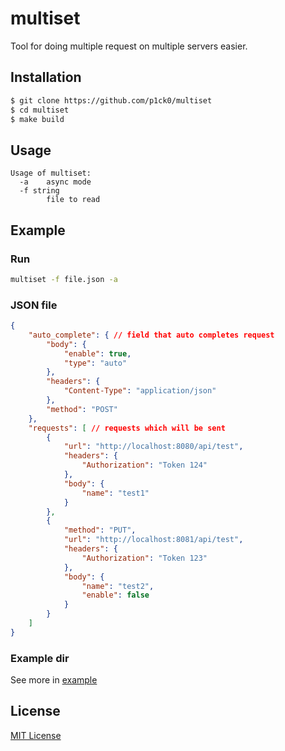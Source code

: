 # multiset

Tool for doing multiple request on multiple servers easier.

## Installation

```bash
$ git clone https://github.com/p1ck0/multiset
$ cd multiset
$ make build
```

## Usage

```
Usage of multiset:
  -a    async mode
  -f string
        file to read
```

## Example 

### Run
```bash
multiset -f file.json -a
```

### JSON file

```json
{
    "auto_complete": { // field that auto completes request
        "body": {
            "enable": true,
            "type": "auto"
        },
        "headers": {
            "Content-Type": "application/json"
        },
        "method": "POST"
    },
    "requests": [ // requests which will be sent
        {
            "url": "http://localhost:8080/api/test",
            "headers": {
                "Authorization": "Token 124"
            },
            "body": {
                "name": "test1"
            }
        },
        {
            "method": "PUT",
            "url": "http://localhost:8081/api/test",
            "headers": {
                "Authorization": "Token 123"
            },
            "body": {
                "name": "test2",
                "enable": false
            }
        }
    ]
}
```

### Example dir

See more in [example](https://github.com/p1ck0/multiset/tree/main/example)

## License

[MIT License](https://github.com/p1ck0/multiset/blob/main/LICENSE)